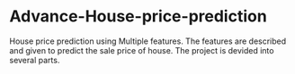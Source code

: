 # Advance-House-price-prediction

House price prediction using Multiple features. The features are described and given to predict the sale price of house. The project is devided into several parts. 
